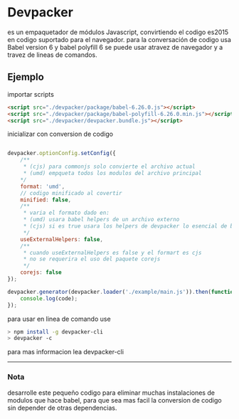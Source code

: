# Devpacker

es un empaquetador de módulos Javascript, convirtiendo 
el codigo es2015 en codigo suportado para el navegador.
para la conversación de codigo usa Babel version 6 y babel polyfill 6
se puede usar atravez de navegador y a travez de lineas de comandos.

## Ejemplo

importar scripts

```html
<script src="./devpacker/package/babel-6.26.0.js"></script>
<script src="./devpacker/package/babel-polyfill-6.26.0.min.js"></script>
<script src="./devpacker/devpacker.bundle.js"></script>

```
inicializar con conversion de codigo

```javascript

devpacker.optionConfig.setConfig({
    /** 
     * (cjs) para commonjs solo convierte el archivo actual
     * (umd) empqueta todos los modulos del archivo principal
    */
    format: 'umd',
    // codigo minificado al covertir
    minified: false,
    /**
     * varia el formato dado en:
     * (umd) usara babel helpers de un archivo externo
     * (cjs) si es true usara los helpers de devpacker lo esencial de babel helpers. si es false usara babel runtime helpers
     */
    useExternalHelpers: false,
    /**
     * cuando useExternalHelpers es false y el formart es cjs
     * no se requerira el uso del paquete corejs
     */
    corejs: false
});

devpacker.generator(devpacker.loader('./example/main.js')).then(function(code) {
    console.log(code);
});

```

para usar en linea de comando use
```bash
> npm install -g devpacker-cli
> devpacker -c
```
para mas informacion lea devpacker-cli

---
### Nota

desarrolle este pequeño codigo para eliminar muchas instalaciones de modulos que hace babel, para que sea mas facil la conversion de codigo sin depender de otras dependencias.